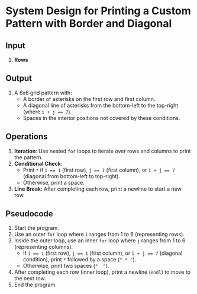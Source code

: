 # System Design for Printing a Custom Pattern with Border and Diagonal

## Input
1. **Rows**

## Output
1. A 6x6 grid pattern with:
   - A border of asterisks on the first row and first column.
   - A diagonal line of asterisks from the bottom-left to the top-right (where `i + j == 7`).
   - Spaces in the interior positions not covered by these conditions.

## Operations
1. **Iteration**: Use nested `for` loops to iterate over rows and columns to print the pattern.
2. **Conditional Check**: 
   - Print `*` if `i == 1` (first row), `j == 1` (first column), or `i + j == 7` (diagonal from bottom-left to top-right).
   - Otherwise, print a space.
3. **Line Break**: After completing each row, print a newline to start a new row.

## Pseudocode
1. Start the program.
2. Use an outer `for` loop where `i` ranges from 1 to 6 (representing rows).
3. Inside the outer loop, use an inner `for` loop where `j` ranges from 1 to 6 (representing columns).
   - If `i == 1` (first row), `j == 1` (first column), or `i + j == 7` (diagonal condition), print `*` followed by a space (`" * "`).
   - Otherwise, print two spaces (`"  "`).
4. After completing each row (inner loop), print a newline (`endl`) to move to the next row.
5. End the program.
